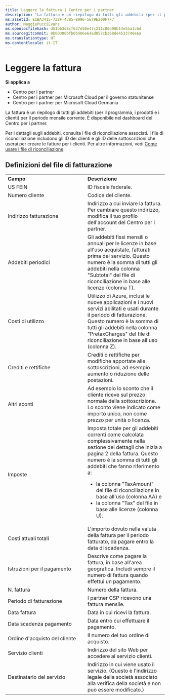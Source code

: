 ```yaml
---
title: Leggere la fattura | Centro per i partner
description: "La fattura è un riepilogo di tutti gli addebiti (per il programma, i prodotti e i clienti) per il periodo mensile corrente. È disponibile nel dashboard del Centro per i partner."
ms.assetid: E1BA3415-732F-4385-8996-5E79E200F7F7
author: MaggiePucciEvans
ms.openlocfilehash: d51bb3d8cf637e50e47c211c00d90b14e55a1c6d
ms.sourcegitcommit: 0b00306bfb0b406e64ad857cb360de4533740e6a
ms.translationtype: HT
ms.contentlocale: it-IT
---
```

# <a name="read-your-bill"></a>Leggere la fattura

**Si applica a**

-  Centro per i partner
-  Centro per i partner per Microsoft Cloud per il governo statunitense
-  Centro per i partner per Microsoft Cloud Germania

La fattura è un riepilogo di tutti gli addebiti (per il programma, i prodotti e i clienti) per il periodo mensile corrente. È disponibile nel dashboard del Centro per i partner.

Per i dettagli sugli addebiti, consulta i file di riconciliazione associati. I file di riconciliazione includono gli ID dei clienti e gli ID delle sottoscrizioni che userai per creare le fatture per i clienti. Per altre informazioni, vedi [Come usare i file di riconciliazione](use-the-reconciliation-files.md).

## <a name="invoice-file-definitions"></a>Definizioni del file di fatturazione


<table>
<colgroup>
<col width="50%" />
<col width="50%" />
</colgroup>
<tbody>
<tr class="odd">
<td><strong>Campo</strong></td>
<td><strong>Descrizione</strong></td>
</tr>
<tr class="even">
<td>US FEIN</td>
<td>ID fiscale federale.</td>
</tr>
<tr class="odd">
<td>Numero cliente</td>
<td>Codice del cliente.</td>
</tr>
<tr class="even">
<td>Indirizzo fatturazione</td>
<td>Indirizzo a cui inviare la fattura. Per cambiare questo indirizzo, modifica il tuo profilo dell'account del Centro per i partner.</td>
</tr>
<tr class="odd">
<td>Addebiti periodici</td>
<td>Gli addebiti fissi mensili o annuali per le licenze in base all'uso acquistate, fatturati prima del servizio. Questo numero è la somma di tutti gli addebiti nella colonna &quot;Subtotal&quot; del file di riconciliazione in base alle licenze (colonna T).</td>
</tr>
<tr class="even">
<td>Costi di utilizzo</td>
<td>Utilizzo di Azure, inclusi le nuove applicazioni e i nuovi servizi abilitati e usati durante il periodo di fatturazione. Questo numero è la somma di tutti gli addebiti nella colonna &quot;PretaxCharges&quot; del file di riconciliazione in base all'uso (colonna Z).</td>
</tr>
<tr class="odd">
<td>Crediti e rettifiche</td>
<td>Crediti o rettifiche per modifiche apportate alle sottoscrizioni, ad esempio aumento o riduzione delle postazioni.</td>
</tr>
<tr class="even">
<td>Altri sconti</td>
<td>Ad esempio lo sconto che il cliente riceve sul prezzo normale della sottoscrizione. Lo sconto viene indicato come importo unico, non come prezzo per unità o licenza.</td>
</tr>
<tr class="odd">
<td>Imposte</td>
<td>Imposta totale per gli addebiti correnti come calcolata complessivamente nella sezione dei dettagli che inizia a pagina 2 della fattura. Questo numero è la somma di tutti gli addebiti che fanno riferimento a:
<ul>
<li>la colonna &quot;TaxAmount&quot; del file di riconciliazione in base all'uso (colonna AA) e</li>
<li>la colonna &quot;Tax&quot; del file in base alle licenze (colonna U).</li>
</ul></td>
</tr>
<tr class="even">
<td>Costi attuali totali</td>
<td>L'importo dovuto nella valuta della fattura per il periodo fatturato, da pagare entro la data di scadenza.</td>
</tr>
<tr class="odd">
<td>Istruzioni per il pagamento</td>
<td>Descrive come pagare la fattura, in base all'area geografica. Includi sempre il numero di fattura quando effettui un pagamento.</td>
</tr>
<tr class="even">
<td>N. fattura</td>
<td>Numero della fattura.</td>
</tr>
<tr class="odd">
<td>Periodo di fatturazione</td>
<td>I partner CSP ricevono una fattura mensile.</td>
</tr>
<tr class="even">
<td>Data fattura</td>
<td>Data in cui ricevi la fattura.</td>
</tr>
<tr class="odd">
<td>Data scadenza pagamento</td>
<td>Data entro cui effettuare il pagamento.</td>
</tr>
<tr class="even">
<td>Ordine d'acquisto del cliente</td>
<td>Il numero del tuo ordine di acquisto.</td>
</tr>
<tr class="odd">
<td>Servizio clienti</td>
<td>Indirizzo del sito Web per accedere al servizio clienti.</td>
</tr>
<tr class="even">
<td>Destinatario del servizio</td>
<td>Indirizzo in cui viene usato il servizio. (Questo è l'indirizzo legale della società associato alla verifica della società e non può essere modificato.)</td>
</tr>
</tbody>
</table>

 

 

 



